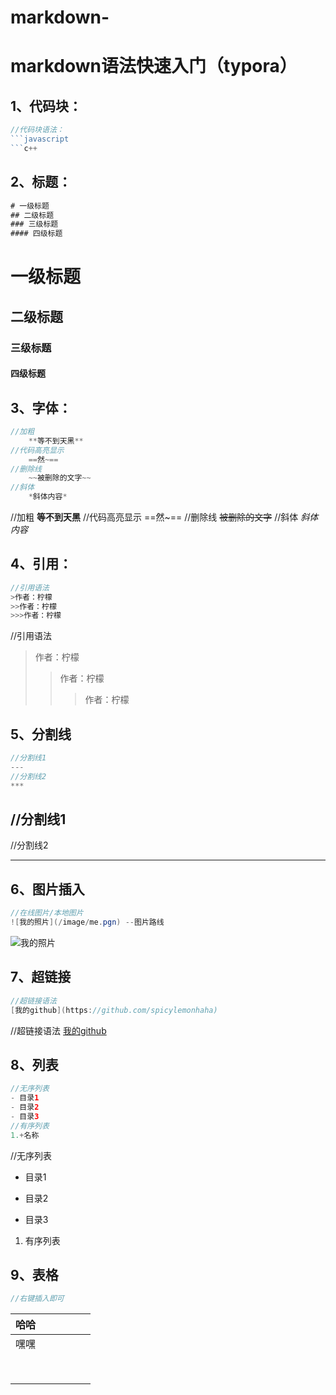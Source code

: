 # markdown-
# markdown语法快速入门（typora）

## 1、代码块：

```javascript
//代码块语法：
​```javascript
​```c++
```

## 2、标题：

```javascript
# 一级标题
## 二级标题
### 三级标题
#### 四级标题
```

# 一级标题
## 二级标题
### 三级标题
#### 四级标题

## 3、字体：

```java
//加粗
	**等不到天黑**
//代码高亮显示
	==然~==
//删除线
	~~被删除的文字~~
//斜体
	*斜体内容*
```

//加粗
	**等不到天黑**
//代码高亮显示
	==然~==
//删除线
	~~被删除的文字~~
//斜体
	*斜体内容*

## 4、引用：

```java
//引用语法
>作者：柠檬
>>作者：柠檬
>>>作者：柠檬
```

//引用语法
>作者：柠檬
>>作者：柠檬
>>
>>>作者：柠檬

## 5、分割线

```java
//分割线1
---
//分割线2
***
```

//分割线1
---
//分割线2

***

## 6、图片插入

```java
//在线图片/本地图片
![我的照片](/image/me.pgn) --图片路线
```

![我的照片]() 

## 7、超链接

```java
//超链接语法
[我的github](https://github.com/spicylemonhaha)
```

//超链接语法
[我的github](https://github.com/spicylemonhaha)

## 8、列表

```java
//无序列表
- 目录1
- 目录2
- 目录3
//有序列表
1.+名称
```

//无序列表

- 目录1

- 目录2

- 目录3

 1. 有序列表



## 9、表格

```java
//右键插入即可
```



  

| 哈哈 |      |      |      |      |      |
| ---- | ---- | :--- | ---- | ---- | ---- |
| 嘿嘿 |      |      |      |      |      |
|      |      |      |      |      |      |
|      |      |      |      |      |      |
|      |      |      |      |      |      |
|      |      |      |      |      |      |
|      |      |      |      |      |      |
|      |      |      |      |      |      |
|      |      |      |      |      |      |
|      |      |      |      |      |      |

